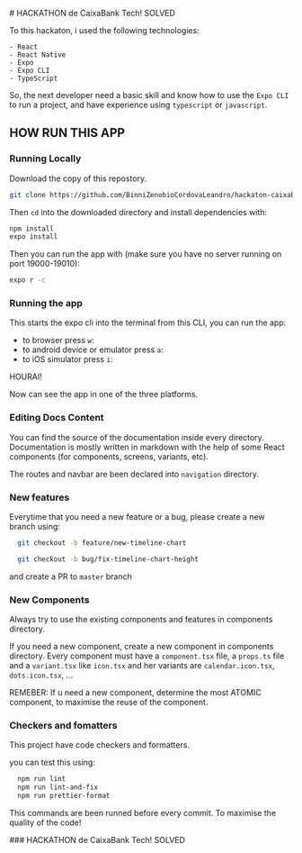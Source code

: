 # HACKATHON de CaixaBank Tech! SOLVED

To this hackaton, i used the following technologies:

```
- React
- React Native
- Expo
- Expo CLI
- TypeScript
```

So, the next developer need a basic skill and know how to use the `Expo CLI` to run a project, and have experience using `typescript` or `javascript`.

## HOW RUN THIS APP

### Running Locally

Download the copy of this repostory.

```sh
git clone https://github.com/BinniZenobioCordovaLeandro/hackaton-caixabank-NeoBANKS.git
```

Then `cd` into the downloaded directory and install dependencies with:

```sh
npm install
expo install
```

Then you can run the app with (make sure you have no server running on port 19000-19010):

```sh
expo r -c
```


### Running the app

This starts the expo cli into the terminal
from this CLI, you can run the app:

- to browser press `w`:
- to android device or emulator press `a`:
- to iOS simulator press `i`:

HOURAI!

Now can see the app in one of the three platforms.

### Editing Docs Content

You can find the source of the documentation inside every directory. Documentation is mostly written in markdown with the help of some React components (for components, screens, variants, etc).

The routes and navbar are been declared into `navigation` directory.

### New features

Everytime that you need a new feature or a bug, please create a new branch using:

```sh
  git checkout -b feature/new-timeline-chart
```

```sh
  git checkout -b bug/fix-timeline-chart-height
```

and create a PR to `master` branch

### New Components

Always try to use the existing components and features in components directory.

If you need a new component, create a new component in components directory.
Every component must have a `component.tsx` file, a `props.ts` file and a `variant.tsx` like `icon.tsx` and her variants are `calendar.icon.tsx`, `dots.icon.tsx`, ...

REMEBER: If u need a new component, determine the most ATOMIC component, to maximise the reuse of the component.

### Checkers and fomatters

This project have code checkers and formatters.

you can test this using:

```sh
  npm run lint
  npm run lint-and-fix
  npm run prettier-format
```

This commands are been runned before every commit. To maximise the quality of the code!

### HACKATHON de CaixaBank Tech! SOLVED